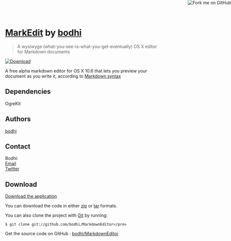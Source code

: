 <a href="http://github.com/bodhi/MarkdownEditor"><img style="position: absolute; top: 0; right: 0; border: 0;" src="http://s3.amazonaws.com/github/ribbons/forkme_right_darkblue_121621.png" alt="Fork me on GitHub" /></a>

# [MarkEdit](http://github.com/bodhi/MarkdownEditor) <span class="small">by [bodhi](http://github.com/bodhi)

> A wysiwyge (what-you-see-is-what-you-get-eventually) OS X editor for Markdown documents

[![Download](http://github.com/images/modules/download/zip.png)](https://github.com/downloads/bodhi/MarkdownEditor/MarkEdit%200.2.1.zip)

A free alpha markdown editor for OS X 10.6 that lets you preview your document as you write it, according to [Markdown syntax](http://daringfireball.net/projects/markdown/syntax)

## Dependencies

OgreKit

## Authors

[bodhi](mailto:markdown@keshiki.net)

## Contact

Bodhi:  
[Email](mailto:markdown@keshiki.net)  
[Twitter](http://twitter.com/#!/bodhi)

## Download

[Download the application](https://github.com/downloads/bodhi/MarkdownEditor/MarkEdit%200.2.1.zip)

You can download the code in either [zip](http://github.com/bodhi/MarkdownEditor/zipball/master) or [tar](http://github.com/bodhi/MarkdownEditor/tarball/master) formats.

You can also clone the project with [Git](http://git-scm.com) by running:

    $ git clone git://github.com/bodhi/MarkdownEditor</pre>

Get the source code on GitHub : [bodhi/MarkdownEditor](http://github.com/bodhi/MarkdownEditor)
